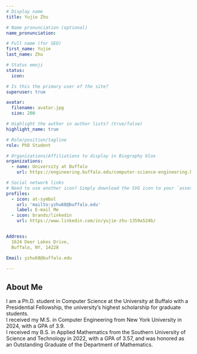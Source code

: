 ```yaml
---
# Display name
title: Yujie Zhu

# Name pronunciation (optional)
name_pronunciation: 

# Full name (for SEO)
first_name: Yujie
last_name: Zhu

# Status emoji
status:
  icon: 

# Is this the primary user of the site?
superuser: true

avatar:
  filename: avatar.jpg
  size: 200

# Highlight the author in author lists? (true/false)
highlight_name: true

# Role/position/tagline
role: PhD Student

# Organizations/Affiliations to display in Biography blox
organizations:
  - name: University at Buffalo
    url: https://engineering.buffalo.edu/computer-science-engineering.html

# Social network links
# Need to use another icon? Simply download the SVG icon to your `assets/media/icons/` folder.
profiles:
  - icon: at-symbol
    url: 'mailto:yzhu68@buffalo.edu'
    label: E-mail Me
  - icon: brands/linkedin
    url: https://www.linkedin.com/in/yujie-zhu-1359a524b/


Address:
  1624 Deer Lakes Drive,
  Buffalo, NY, 14228

Email: yzhu68@buffalo.edu
  
---
```


## About Me
I am a Ph.D. student in Computer Science at the University at Buffalo with a Presidential Fellowship, the university’s highest scholarship for graduate students.
<br>
I received my M.S. in Computer Engineering from New York University in 2024, with a GPA of 3.9.
<br>
I received my B.S. in Applied Mathematics from the Southern University of Science and Technology in 2022, with a GPA of 3.57, and was honored as an Outstanding Graduate of the Department of Mathematics.
